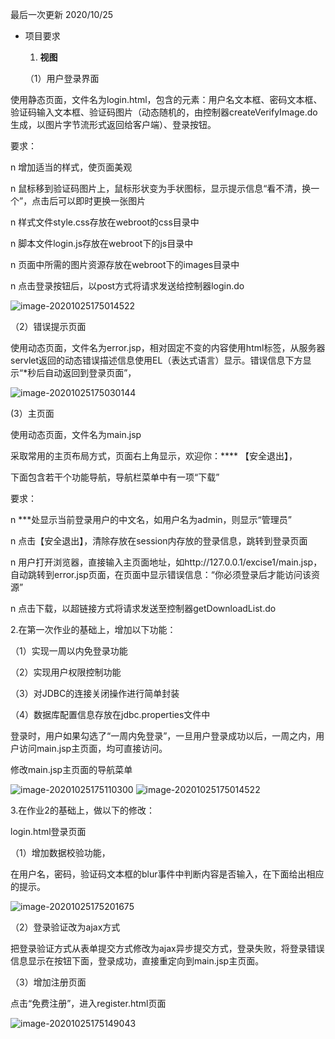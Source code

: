 最后一次更新 2020/10/25

- 项目要求

  1. **视图**

  （1）用户登录界面

使用静态页面，文件名为login.html，包含的元素：用户名文本框、密码文本框、验证码输入文本框、验证码图片（动态随机的，由控制器createVerifyImage.do生成，以图片字节流形式返回给客户端）、登录按钮。

要求：

n 增加适当的样式，使页面美观

n 鼠标移到验证码图片上，鼠标形状变为手状图标，显示提示信息“看不清，换一个”，点击后可以即时更换一张图片

n 样式文件style.css存放在webroot的css目录中

n 脚本文件login.js存放在webroot下的js目录中

n 页面中所需的图片资源存放在webroot下的images目录中

n 点击登录按钮后，以post方式将请求发送给控制器login.do

  ![image-20201025175014522](https://github.com/yinqiyu/web/blob/main/Untitled%201/image-20201025175014522.png)
  
  （2）错误提示页面

使用动态页面，文件名为error.jsp，相对固定不变的内容使用html标签，从服务器servlet返回的动态错误描述信息使用EL（表达式语言）显示。错误信息下方显示“*秒后自动返回到登录页面”，



  ![image-20201025175030144](https://github.com/yinqiyu/web/blob/main/Untitled%201//image-20201025175030144.png)
  
 (3）主页面

使用动态页面，文件名为main.jsp

采取常用的主页布局方式，页面右上角显示，欢迎你：****  【安全退出】，

下面包含若干个功能导航，导航栏菜单中有一项“下载”

要求：

n ***处显示当前登录用户的中文名，如用户名为admin，则显示“管理员”

n 点击【安全退出】，清除存放在session内存放的登录信息，跳转到登录页面

n 用户打开浏览器，直接输入主页面地址，如http://127.0.0.1/excise1/main.jsp，自动跳转到error.jsp页面，在页面中显示错误信息：“你必须登录后才能访问该资源”

n 点击下载，以超链接方式将请求发送至控制器getDownloadList.do


  2.在第一次作业的基础上，增加以下功能：

  （1）实现一周以内免登录功能

  （2）实现用户权限控制功能

  （3）对JDBC的连接关闭操作进行简单封装

  （4）数据库配置信息存放在jdbc.properties文件中

  登录时，用户如果勾选了“一周内免登录”，一旦用户登录成功以后，一周之内，用户访问main.jsp主页面，均可直接访问。

  修改main.jsp主页面的导航菜单

  ![image-20201025175110300](https://github.com/yinqiyu/web/blob/main/Untitled%201/image-20201025175110300.png)
   ![image-20201025175014522](https://github.com/yinqiyu/web/blob/main/Untitled%201/A3668768-7576-4D91-AA4D-A42484FA293C.png)

  3.在作业2的基础上，做以下的修改：

  login.html登录页面

  （1）增加数据校验功能，

  在用户名，密码，验证码文本框的blur事件中判断内容是否输入，在下面给出相应的提示。

  ![image-20201025175201675](https://github.com/yinqiyu/web/blob/main/Untitled%201/image-20201025175201675.png)

  （2）登录验证改为ajax方式

  把登录验证方式从表单提交方式修改为ajax异步提交方式，登录失败，将登录错误信息显示在按钮下面，登录成功，直接重定向到main.jsp主页面。

  （3）增加注册页面

  点击“免费注册”，进入register.html页面

  ![image-20201025175149043](https://github.com/yinqiyu/web/blob/main/Untitled%201/image-20201025175149043.png)

